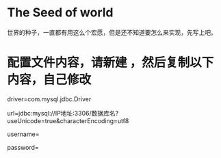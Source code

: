 # The Seed of world
世界的种子，一直都有用这么个宏愿，但是还不知道要怎么来实现，先写上吧。


# 配置文件内容，请新建 ，然后复制以下内容，自己修改
driver=com.mysql.jdbc.Driver

url=jdbc:mysql://IP地址:3306/数据库名?useUnicode=true&characterEncoding=utf8

username=

password=
